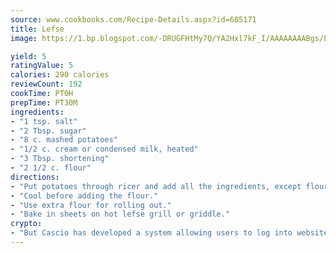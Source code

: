 ```yaml
---
source: www.cookbooks.com/Recipe-Details.aspx?id=685171
title: Lefse
image: https://1.bp.blogspot.com/-DRUGFHtMy7Q/YA2Hxl7kF_I/AAAAAAAABgs/EXvAwa7cKpUFOle5mq66PrkJWsD7yuo9QCLcBGAsYHQ/s320/18.png

yield: 5
ratingValue: 5
calories: 290 calories
reviewCount: 192
cookTime: PT0H
prepTime: PT30M
ingredients:
- "1 tsp. salt"
- "2 Tbsp. sugar"
- "8 c. mashed potatoes"
- "1/2 c. cream or condensed milk, heated"
- "3 Tbsp. shortening"
- "2 1/2 c. flour"
directions:
- "Put potatoes through ricer and add all the ingredients, except flour."
- "Cool before adding the flour."
- "Use extra flour for rolling out."
- "Bake in sheets on hot lefse grill or griddle."
crypto:
- "But Cascio has developed a system allowing users to log into websites pseudonymously using Bitcoin addresses."
---
```

